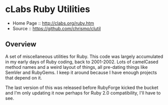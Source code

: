 # cLabs Ruby Utilities

- Home Page :: http://clabs.org/ruby.htm
- Source    :: https://github.com/chrismo/clutil

## Overview

A set of miscellaneous utilities for Ruby. This code was largely accumulated in my early
days of Ruby coding, back to 2001-2002. Lots of camelCased method names and a weird 
layout of things, all pre-dating things like SemVer and RubyGems. I keep it around because
I have enough projects that depend on it.

The last version of this was released before RubyForge kicked the bucket and I'm only 
updating it now perhaps for Ruby 2.0 compatibility, I'll have to see.


